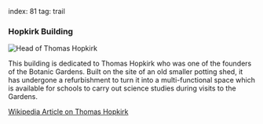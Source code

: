 index: 81
tag: trail

### Hopkirk Building

![Head of Thomas Hopkirk](images/hopkirk-head.jpg)

This building is dedicated to Thomas Hopkirk who was
one of the founders of the Botanic Gardens. Built on the
site of an old smaller potting shed, it has undergone a
refurbishment to turn it into a multi-functional space
which is available for schools to carry out science
studies during visits to the Gardens.

[Wikipedia Article on Thomas Hopkirk](/wiki/Thomas_Hopkirk)
